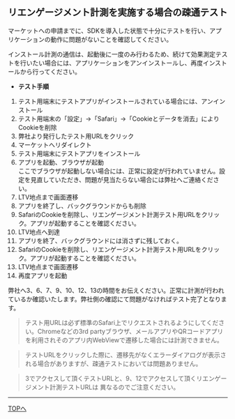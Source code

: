 ## リエンゲージメント計測を実施する場合の疎通テスト

マーケットへの申請までに、SDKを導入した状態で十分にテストを行い、アプリケーションの動作に問題がないことを確認してください。

インストール計測の通信は、起動後に一度のみ行わるため、続けて効果測定テストを行いたい場合には、アプリケーションをアンインストールし、再度インストールから行ってください。

* **テスト手順**


1. テスト用端末にテストアプリがインストールされている場合には、アンインストール
1. テスト用端末の「設定」→「Safari」→「Cookieとデータを消去」によりCookieを削除
1. 弊社より発行したテスト用URLをクリック
1. マーケットへリダイレクト
1. テスト用端末にテストアプリをインストール<br />
1. アプリを起動、ブラウザが起動<br />
ここでブラウザが起動しない場合には、正常に設定が行われていません。設定を見直していただき、問題が見当たらない場合には弊社へご連絡ください。
1. LTV地点まで画面遷移<br />
1. アプリを終了し、バックグラウンドからも削除<br />
1. SafariのCookieを削除し、リエンゲージメント計測テスト用URLをクリック。アプリが起動することを確認ください。
1. LTV地点へ到達
1. アプリを終了、バックグラウンドには消さずに残しておく。
1. SafariのCookieを削除し、リエンゲージメント計測テスト用URLをクリック。アプリが起動することを確認ください。
1. LTV地点まで画面遷移
1. 再度アプリを起動

弊社へ3、6、7、9、10、12、13の時間をお伝えください。正常に計測が行われているか確認いたします。弊社側の確認にて問題がなければテスト完了となります。

> テスト用URLは必ず標準のSafari上でリクエストされるようにしてください。Chromeなどの3rd partyブラウザ、メールアプリやQRコードアプリを利用されそのアプリ内WebViewで遷移した場合には計測できません。

> テストURLをクリックした際に、遷移先がなくエラーダイアログが表示される場合がありますが、疎通テストにおいては問題ありません。

> 3でアクセスして頂くテストURLと、9、12でアクセスして頂くリエンゲージメント計測テストURLは
異なるのでご注意ください。


---
[TOPへ](/lang/ja/README.md)
